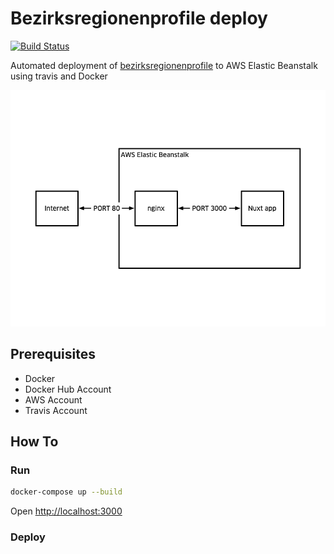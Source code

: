 # Bezirksregionenprofile deploy

[![Build Status](https://travis-ci.org/technologiestiftung/bezirksregionenprofile-deploy.svg?branch=master)](https://travis-ci.org/technologiestiftung/bezirksregionenprofile-deploy)

Automated deployment of [bezirksregionenprofile](https://github.com/technologiestiftung/bezirksregionenprofile) to AWS Elastic Beanstalk using travis and Docker

![diagram](/assets/diagram.png)

## Prerequisites

- Docker
- Docker Hub Account
- AWS Account
- Travis Account
  
## How To

### Run

```bash
docker-compose up --build
```

Open [http://localhost:3000](http://localhost:3000)

### Deploy
